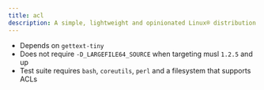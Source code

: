 ```yaml
---
title: acl
description: A simple, lightweight and opinionated Linux® distribution based on musl libc and toybox
---
```


- Depends on `gettext-tiny`
- Does not require `-D_LARGEFILE64_SOURCE` when targeting musl `1.2.5` and up
- Test suite requires `bash`, `coreutils`, `perl` and a filesystem that supports ACLs
